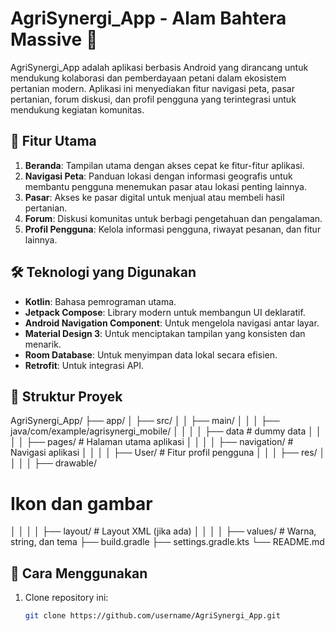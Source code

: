 # AgriSynergi_App - Alam Bahtera Massive 🌾

AgriSynergi_App adalah aplikasi berbasis Android yang dirancang untuk mendukung kolaborasi dan pemberdayaan petani dalam ekosistem pertanian modern. Aplikasi ini menyediakan fitur navigasi peta, pasar pertanian, forum diskusi, dan profil pengguna yang terintegrasi untuk mendukung kegiatan komunitas.

## 📱 Fitur Utama
1. **Beranda**: Tampilan utama dengan akses cepat ke fitur-fitur aplikasi.
2. **Navigasi Peta**: Panduan lokasi dengan informasi geografis untuk membantu pengguna menemukan pasar atau lokasi penting lainnya.
3. **Pasar**: Akses ke pasar digital untuk menjual atau membeli hasil pertanian.
4. **Forum**: Diskusi komunitas untuk berbagi pengetahuan dan pengalaman.
5. **Profil Pengguna**: Kelola informasi pengguna, riwayat pesanan, dan fitur lainnya.

## 🛠️ Teknologi yang Digunakan
- **Kotlin**: Bahasa pemrograman utama.
- **Jetpack Compose**: Library modern untuk membangun UI deklaratif.
- **Android Navigation Component**: Untuk mengelola navigasi antar layar.
- **Material Design 3**: Untuk menciptakan tampilan yang konsisten dan menarik.
- **Room Database**: Untuk menyimpan data lokal secara efisien.
- **Retrofit**: Untuk integrasi API.

## 📂 Struktur Proyek
AgriSynergi_App/
├── app/ 
│ ├── src/ 
│ │ ├── main/ 
│ │ │ ├── java/com/example/agrisynergi_mobile/
│ │ │ │ ├── data # dummy data
│ │ │ │ ├── pages/ # Halaman utama aplikasi 
│ │ │ │ ├── navigation/ # Navigasi aplikasi 
│ │ │ │ ├── User/ # Fitur profil pengguna
│ │ │ ├── res/ 
│ │ │ │ ├── drawable/ 
# Ikon dan gambar 
│ │ │ │ ├── layout/ # Layout XML (jika ada) 
│ │ │ │ ├── values/ # Warna, string, dan tema 
├── build.gradle ├── settings.gradle.kts 
└── README.md


## 🚀 Cara Menggunakan
1. Clone repository ini:
   ```bash
   git clone https://github.com/username/AgriSynergi_App.git

